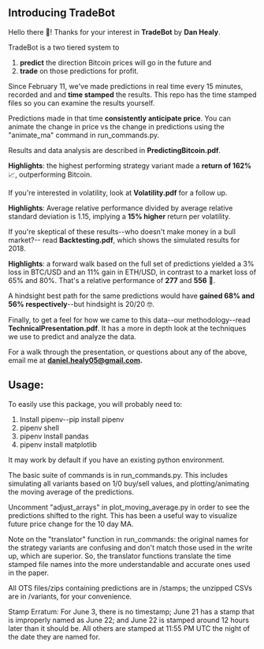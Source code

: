 <h2>Introducing TradeBot</h2>

Hello there 👋! Thanks for your interest in <strong>TradeBot</strong> by <strong>Dan Healy</strong>.

TradeBot is a two tiered system to
1. <strong>predict</strong> the direction Bitcoin prices will go in the future and
2. <strong>trade</strong> on those predictions for profit.

Since February 11, we've made predictions in real time every 15 minutes,
recorded and and <strong>time stamped</strong> the results. This repo has the time stamped files so
you can examine the results yourself.

Predictions made in that time <strong>consistently anticipate price</strong>.
You can animate the change in price vs the change in predictions using the
"animate_ma" command in run_commands.py.

Results and data analysis are described in <strong>PredictingBitcoin.pdf</strong>.

<strong>Highlights</strong>: the highest performing strategy variant made a <strong>return of 162% </strong> 📈, outperforming Bitcoin.

If you're interested in volatility, look at <strong>Volatility.pdf</strong> for a follow up.

<strong>Highlights</strong>: Average relative performance divided by average relative standard deviation is
1.15, implying a <strong>15% higher</strong> return per volatility.

If you're skeptical of these results--who doesn't make money in a bull market?--
read <strong>Backtesting.pdf</strong>, which shows the simulated results for 2018.

<strong>Highlights</strong>: a forward walk based on the full set of predictions yielded a 3% loss in BTC/USD
and an 11% gain in ETH/USD, in contrast to a market loss of 65% and 80%. That's
a relative performance of <strong>277</strong> and <strong>556</strong> 🤑.

A hindsight best path for the same predictions would have <strong>gained 68% and 56%
respectively</strong>--but hindsight is 20/20 🤓.

Finally, to get a feel for how we came to this data--our methodology--read
<strong>TechnicalPresentation.pdf</strong>. It has a more in depth look at the techniques
we use to predict and analyze the data.

For a walk through the presentation, or questions about any of the above, email
me at <strong>daniel.healy05@gmail.com.</strong>

<h2>Usage:</h2>

To easily use this package, you will probably need to:

1. Install pipenv--pip install pipenv
2. pipenv shell
3. pipenv install pandas
4. pipenv install matplotlib

It may work by default if you have an existing python environment.

The basic suite of commands is in run_commands.py. This includes simulating
all variants based on 1/0 buy/sell values, and plotting/animating the moving
average of the predictions.

Uncomment "adjust_arrays" in plot_moving_average.py in order to see the
predictions shifted to the right. This has been a useful way to visualize future
price change for the 10 day MA.

Note on the "translator" function in run_commands: the original names for the
strategy variants are confusing and don't match those used in the write up,
which are superior. So, the translator functions translate the time stamped
file names into the more understandable and accurate ones used in the paper.

All OTS files/zips containing predictions are in /stamps; the unzipped CSVs are
in /variants, for your convenience.

Stamp Erratum:
For June 3, there is no timestamp;
June 21 has a stamp that is improperly named as June 22;
and June 22 is stamped around 12 hours later than it should be.
All others are stamped at 11:55 PM UTC the night of the date they are named for.
